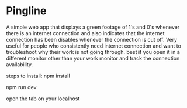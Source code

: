 # Pingline

A simple web app that displays a green footage of 1's and 0's whenever there is an internet connection and also indicates
that the internet connection has been disables whenever the connection is cut off. Very useful for people who consistently need internet connection and want to troubleshoot why their work is not going through. best if you open it in a different monitor other than your work monitor and track the connection availability.

steps to install:
npm install

npm run dev

open the tab on your localhost
